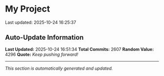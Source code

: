 # My Project


Last updated: 2025-10-24 16:25:37






















































































































































































































































































































































































































































































































































































































































































































































































































































































































































































































































































































































































































































































































































































































































































































































































































































































































































































































































































































































































































































































































































































































































































































































































































































































































































































































































































































































































































































































































































































































































































































## Auto-Update Information

**Last Updated:** 2025-10-24 16:51:34
**Total Commits:** 2607
**Random Value:** 4296
**Quote:** _Keep pushing forward!_

---
_This section is automatically generated and updated._